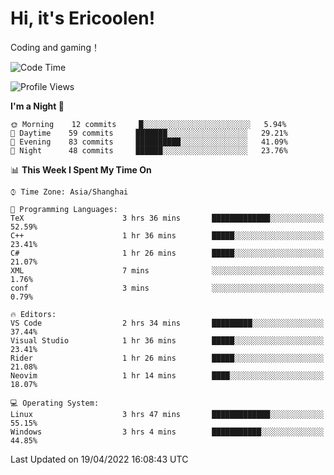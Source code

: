 # Hi, it's Ericoolen!
Coding and gaming！

<!--START_SECTION:waka-->
![Code Time](http://img.shields.io/badge/Code%20Time-210%20hrs%208%20mins-blue)

![Profile Views](http://img.shields.io/badge/Profile%20Views-1-blue)

**I'm a Night 🦉** 

```text
🌞 Morning    12 commits     █░░░░░░░░░░░░░░░░░░░░░░░░   5.94% 
🌆 Daytime    59 commits     ███████░░░░░░░░░░░░░░░░░░   29.21% 
🌃 Evening    83 commits     ██████████░░░░░░░░░░░░░░░   41.09% 
🌙 Night      48 commits     ██████░░░░░░░░░░░░░░░░░░░   23.76%

```


📊 **This Week I Spent My Time On** 

```text
⌚︎ Time Zone: Asia/Shanghai

💬 Programming Languages: 
TeX                      3 hrs 36 mins       █████████████░░░░░░░░░░░░   52.59% 
C++                      1 hr 36 mins        █████░░░░░░░░░░░░░░░░░░░░   23.41% 
C#                       1 hr 26 mins        █████░░░░░░░░░░░░░░░░░░░░   21.07% 
XML                      7 mins              ░░░░░░░░░░░░░░░░░░░░░░░░░   1.76% 
conf                     3 mins              ░░░░░░░░░░░░░░░░░░░░░░░░░   0.79%

🔥 Editors: 
VS Code                  2 hrs 34 mins       █████████░░░░░░░░░░░░░░░░   37.44% 
Visual Studio            1 hr 36 mins        █████░░░░░░░░░░░░░░░░░░░░   23.41% 
Rider                    1 hr 26 mins        █████░░░░░░░░░░░░░░░░░░░░   21.08% 
Neovim                   1 hr 14 mins        ████░░░░░░░░░░░░░░░░░░░░░   18.07%

💻 Operating System: 
Linux                    3 hrs 47 mins       █████████████░░░░░░░░░░░░   55.15% 
Windows                  3 hrs 4 mins        ███████████░░░░░░░░░░░░░░   44.85%

```


 Last Updated on 19/04/2022 16:08:43 UTC
<!--END_SECTION:waka-->

